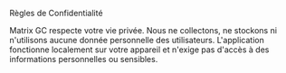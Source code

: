 Règles de Confidentialité

Matrix GC respecte votre vie privée. Nous ne collectons, ne stockons ni n'utilisons aucune donnée personnelle des utilisateurs.
L'application fonctionne localement sur votre appareil et n'exige pas d'accès à des informations personnelles ou sensibles.
